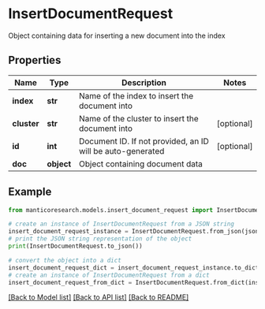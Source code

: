 # InsertDocumentRequest

Object containing data for inserting a new document into the index 

## Properties

Name | Type | Description | Notes
------------ | ------------- | ------------- | -------------
**index** | **str** | Name of the index to insert the document into | 
**cluster** | **str** | Name of the cluster to insert the document into | [optional] 
**id** | **int** | Document ID. If not provided, an ID will be auto-generated  | [optional] 
**doc** | **object** | Object containing document data  | 

## Example

```python
from manticoresearch.models.insert_document_request import InsertDocumentRequest

# create an instance of InsertDocumentRequest from a JSON string
insert_document_request_instance = InsertDocumentRequest.from_json(json)
# print the JSON string representation of the object
print(InsertDocumentRequest.to_json())

# convert the object into a dict
insert_document_request_dict = insert_document_request_instance.to_dict()
# create an instance of InsertDocumentRequest from a dict
insert_document_request_from_dict = InsertDocumentRequest.from_dict(insert_document_request_dict)
```
[[Back to Model list]](../README.md#documentation-for-models) [[Back to API list]](../README.md#documentation-for-api-endpoints) [[Back to README]](../README.md)


